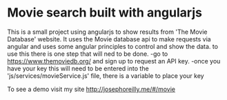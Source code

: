 # Movie search built with angularjs

This is a small project using angularjs to show results from 'The Movie Database' website.
It uses the Movie database api to make requests via angular and uses some angular principles to control and show the data.
to use this there is one step that will ned to be done.
  -go to https://www.themoviedb.org/ and sign up to request an API key.
  -once you have your key this will need to be entered into the 'js/services/movieService.js' file, there is a variable to place your key
  
  To see a demo visit my site http://josephoreilly.me/#/movie

